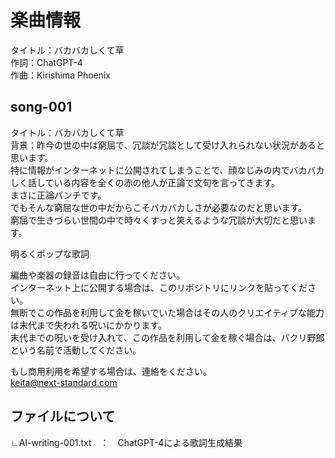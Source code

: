 # 楽曲情報
タイトル：バカバカしくて草  
作詞：ChatGPT-4  
作曲：Kirishima Phoenix  

## song-001
タイトル：バカバカしくて草  
背景：昨今の世の中は窮屈で、冗談が冗談として受け入れられない状況があると思います。  
特に情報がインターネットに公開されてしまうことで、顔なじみの内でバカバカしく話している内容を全くの赤の他人が正論で文句を言ってきます。  
まさに正論パンチです。  
でもそんな窮屈な世の中だからこそバカバカしさが必要なのだと思います。  
窮屈で生きづらい世間の中で時々くすっと笑えるような冗談が大切だと思います。  

明るくポップな歌詞  

編曲や楽器の録音は自由に行ってください。  
インターネット上に公開する場合は、このリポジトリにリンクを貼ってください。  
無断でこの作品を利用して金を稼いでいた場合はその人のクリエイティブな能力は末代まで失われる呪いにかかります。  
末代までの呪いを受け入れて、この作品を利用して金を稼ぐ場合は、パクリ野郎という名前で活動してください。  

もし商用利用を希望する場合は、連絡をください。  
keita@next-standard.com

## ファイルについて
∟AI-writing-001.txt　：　ChatGPT-4による歌詞生成結果  